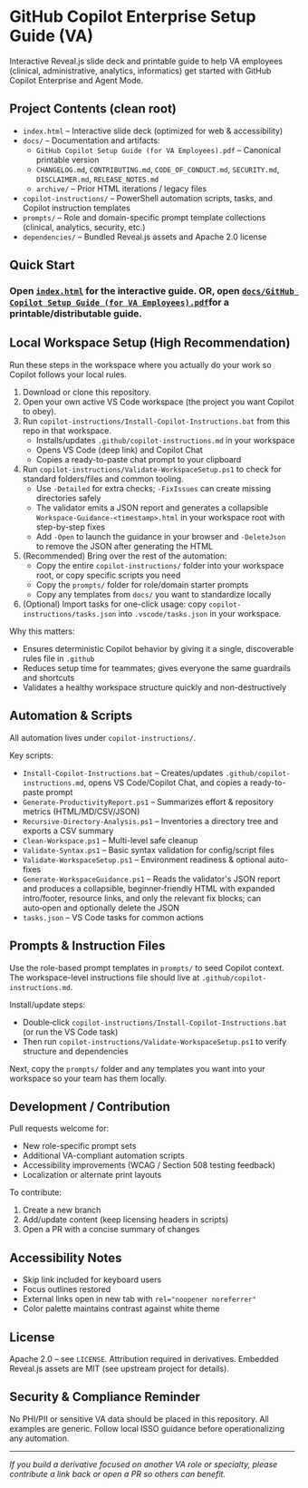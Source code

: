 
# GitHub Copilot Enterprise Setup Guide (VA)

Interactive Reveal.js slide deck and printable guide to help VA employees (clinical, administrative, analytics, informatics) get started with GitHub Copilot Enterprise and Agent Mode.

## Project Contents (clean root)

- `index.html` – Interactive slide deck (optimized for web & accessibility)
- `docs/` – Documentation and artifacts:
	- `GitHub Copilot Setup Guide (for VA Employees).pdf` – Canonical printable version
	- `CHANGELOG.md`, `CONTRIBUTING.md`, `CODE_OF_CONDUCT.md`, `SECURITY.md`, `DISCLAIMER.md`, `RELEASE_NOTES.md`
	- `archive/` – Prior HTML iterations / legacy files
- `copilot-instructions/` – PowerShell automation scripts, tasks, and Copilot instruction templates
- `prompts/` – Role and domain-specific prompt template collections (clinical, analytics, security, etc.)
- `dependencies/` – Bundled Reveal.js assets and Apache 2.0 license

## Quick Start

### Open [`index.html`](https://kcoderva.github.io/GitHub-Copilot-Setup-Guide/) for the interactive guide. OR, open [`docs/GitHub Copilot Setup Guide (for VA Employees).pdf`](https://github.com/KCoderVA/GitHub-Copilot-Setup-Guide/blob/main/docs/GitHub%20Copilot%20Setup%20Guide%20(for%20VA%20Employees).pdf)for a printable/distributable guide.

## Local Workspace Setup (High Recommendation)

Run these steps in the workspace where you actually do your work so Copilot follows your local rules.
1) Download or clone this repository.
2) Open your own active VS Code workspace (the project you want Copilot to obey).
3) Run `copilot-instructions/Install-Copilot-Instructions.bat` from this repo in that workspace.
	- Installs/updates `.github/copilot-instructions.md` in your workspace
	- Opens VS Code (deep link) and Copilot Chat
	- Copies a ready-to-paste chat prompt to your clipboard
4) Run `copilot-instructions/Validate-WorkspaceSetup.ps1` to check for standard folders/files and common tooling.
	- Use `-Detailed` for extra checks; `-FixIssues` can create missing directories safely
	- The validator emits a JSON report and generates a collapsible `Workspace-Guidance-<timestamp>.html` in your workspace root with step-by-step fixes
	- Add `-Open` to launch the guidance in your browser and `-DeleteJson` to remove the JSON after generating the HTML
5) (Recommended) Bring over the rest of the automation:
	- Copy the entire `copilot-instructions/` folder into your workspace root, or copy specific scripts you need
	- Copy the `prompts/` folder for role/domain starter prompts
	- Copy any templates from `docs/` you want to standardize locally
6) (Optional) Import tasks for one-click usage: copy `copilot-instructions/tasks.json` into `.vscode/tasks.json` in your workspace.

Why this matters:
- Ensures deterministic Copilot behavior by giving it a single, discoverable rules file in `.github`
- Reduces setup time for teammates; gives everyone the same guardrails and shortcuts
- Validates a healthy workspace structure quickly and non-destructively

## Automation & Scripts
All automation lives under `copilot-instructions/`.

Key scripts:
- `Install-Copilot-Instructions.bat` – Creates/updates `.github/copilot-instructions.md`, opens VS Code/Copilot Chat, and copies a ready-to-paste prompt
- `Generate-ProductivityReport.ps1` – Summarizes effort & repository metrics (HTML/MD/CSV/JSON)
- `Recursive-Directory-Analysis.ps1` – Inventories a directory tree and exports a CSV summary
- `Clean-Workspace.ps1` – Multi-level safe cleanup
- `Validate-Syntax.ps1` – Basic syntax validation for config/script files
- `Validate-WorkspaceSetup.ps1` – Environment readiness & optional auto-fixes
- `Generate-WorkspaceGuidance.ps1` – Reads the validator's JSON report and produces a collapsible, beginner‑friendly HTML with expanded intro/footer, resource links, and only the relevant fix blocks; can auto‑open and optionally delete the JSON
- `tasks.json` – VS Code tasks for common actions

## Prompts & Instruction Files
Use the role-based prompt templates in `prompts/` to seed Copilot context. The workspace-level instructions file should live at `.github/copilot-instructions.md`.

Install/update steps:
- Double‑click `copilot-instructions/Install-Copilot-Instructions.bat` (or run the VS Code task)
- Then run `copilot-instructions/Validate-WorkspaceSetup.ps1` to verify structure and dependencies

Next, copy the `prompts/` folder and any templates you want into your workspace so your team has them locally.

## Development / Contribution
Pull requests welcome for:
- New role-specific prompt sets
- Additional VA-compliant automation scripts
- Accessibility improvements (WCAG / Section 508 testing feedback)
- Localization or alternate print layouts

To contribute:
1. Create a new branch
2. Add/update content (keep licensing headers in scripts)
3. Open a PR with a concise summary of changes

## Accessibility Notes
- Skip link included for keyboard users
- Focus outlines restored
- External links open in new tab with `rel="noopener noreferrer"`
- Color palette maintains contrast against white theme

## License
Apache 2.0 – see `LICENSE`. Attribution required in derivatives. Embedded Reveal.js assets are MIT (see upstream project for details).

## Security & Compliance Reminder
No PHI/PII or sensitive VA data should be placed in this repository. All examples are generic. Follow local ISSO guidance before operationalizing any automation.

---
*If you build a derivative focused on another VA role or specialty, please contribute a link back or open a PR so others can benefit.*
